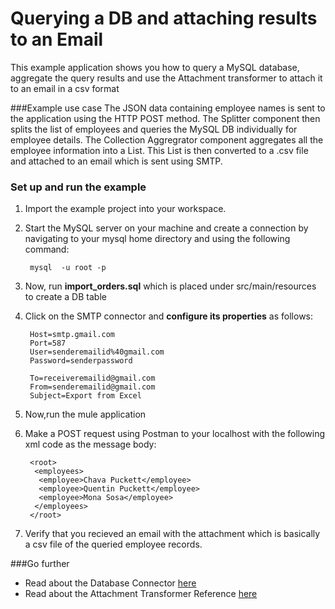 # Querying a DB and attaching results to an Email

This example application shows you how to query a MySQL database, aggregate the query results and use the Attachment transformer to attach it to an email in a csv format

###Example use case
The JSON data containing employee names is sent to the application using the HTTP POST method. The Splitter component then splits the list of employees and queries the MySQL DB individually for employee details. The Collection Aggregrator component aggregates all the employee information into a List. This List is then converted to a .csv file and attached to an email which is sent using SMTP.

### Set up and run the example

1. Import the example project into your workspace. 

2. Start the MySQL server on your machine and create a connection by navigating to your mysql home directory and using the following command:
                  
        mysql  -u root -p

3. Now, run **import_orders.sql** which is placed under src/main/resources to create a DB table

4. Click on the SMTP connector and **configure its properties** as follows:

        Host=smtp.gmail.com
        Port=587
        User=senderemailid%40gmail.com
        Password=senderpassword

        To=receiveremailid@gmail.com
        From=senderemailid@gmail.com
        Subject=Export from Excel
        
5. Now,run the mule application

6. Make a POST request using Postman to your localhost with the following xml code as the message body:

        <root>
         <employees>
          <employee>Chava Puckett</employee>
          <employee>Quentin Puckett</employee>
          <employee>Mona Sosa</employee>
         </employees>
        </root>

7. Verify that you recieved an email with the attachment which is basically a csv file of the queried employee records.

###Go further
* Read about the Database Connector [here](http://www.mulesoft.org/documentation/display/current/Database+Connector)
* Read about the Attachment Transformer Reference [here](http://www.mulesoft.org/documentation/display/current/Attachment+Transformer+Reference)

